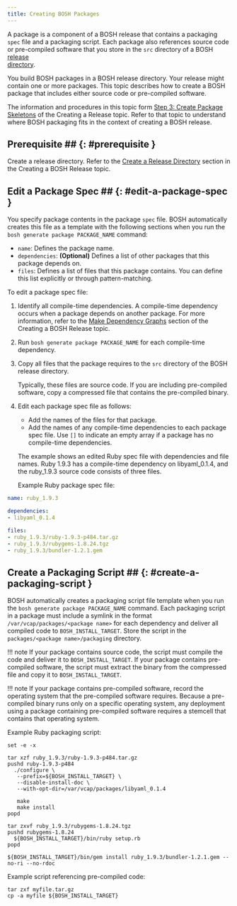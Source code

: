 ```yaml
---
title: Creating BOSH Packages
---
```


A package is a component of a BOSH release that contains a packaging `spec` file and a packaging script.
Each package also references source code or pre-compiled software that you store in the `src` directory of a BOSH [release  
directory](./create-release.html).

You build BOSH packages in a BOSH release directory. Your release might contain one or more packages.
This topic describes how to create a BOSH package that includes either source code or pre-compiled software.

The information and procedures in this topic form [Step 3: Create Package Skeletons](./create-release.html#pkg-skeletons) of the Creating a Release topic. Refer to that topic to understand where BOSH packaging fits in the context of creating a BOSH release.

## Prerequisite ## {: #prerequisite }

Create a release directory. Refer to the [Create a Release Directory](./create-release.html#release-dir) section in the Creating
a BOSH Release topic.

## Edit a Package Spec ## {: #edit-a-package-spec }

You specify package contents in the package `spec` file. BOSH automatically creates this file as a template with the following
sections when you run the `bosh generate package PACKAGE_NAME` command:

 * `name`: Defines the package name.
 * `dependencies`: **(Optional)** Defines a list of other packages that this package depends on.
 * `files`: Defines a list of files that this package contains. You can define this list explicitly or through pattern-matching.  

To edit a package spec file:

1. Identify all compile-time dependencies.
    A compile-time dependency occurs when a package depends on another package.
	For more information, refer to the [Make  Dependency Graphs](./create-release.html#graph) section of the Creating a BOSH
Release topic.
1. Run `bosh generate package PACKAGE_NAME` for each compile-time dependency.
1. Copy all files that the package requires to the `src` directory of the BOSH release directory.

    Typically, these files are source code. If you are including pre-compiled software, copy a compressed file that contains the
pre-compiled binary.

1. Edit each package spec file as follows:
    * Add the names of the files for that package.
    * Add the names of any compile-time dependencies to each package spec file. Use `[]` to indicate an empty array if a package
has no compile-time dependencies.

    The example shows an edited Ruby spec file with dependencies and file names.
    Ruby 1.9.3 has a compile-time dependency on libyaml\_0.1.4, and the ruby\_1.9.3 source code consists of three files.


    Example Ruby package spec file:

```yaml
name: ruby_1.9.3

dependencies:
- libyaml_0.1.4

files:
- ruby_1.9.3/ruby-1.9.3-p484.tar.gz
- ruby_1.9.3/rubygems-1.8.24.tgz
- ruby_1.9.3/bundler-1.2.1.gem
```


## Create a Packaging Script ## {: #create-a-packaging-script }

BOSH automatically creates a packaging script file template when you run the `bosh generate package PACKAGE_NAME` command. Each
packaging script in a package must include a symlink in the format `/var/vcap/packages/<package name>` for each dependency and
deliver all compiled code to `BOSH_INSTALL_TARGET`. Store the script in the `packages/<package name>/packaging` directory.

!!! note
    If your package contains source code, the script must compile the code and deliver it to `BOSH_INSTALL_TARGET`. If your package contains pre-compiled software, the script must extract the binary from the compressed file and copy it to `BOSH_INSTALL_TARGET`.

!!! note
    If your package contains pre-compiled software, record the operating system that the pre-compiled software requires. Because a pre-compiled binary runs only on a specific operating system, any deployment using a package containing pre-compiled software requires a stemcell that contains that operating system.

Example Ruby packaging script:

```shell
set -e -x

tar xzf ruby_1.9.3/ruby-1.9.3-p484.tar.gz
pushd ruby-1.9.3-p484
  ./configure \
   --prefix=${BOSH_INSTALL_TARGET} \
   --disable-install-doc \
   --with-opt-dir=/var/vcap/packages/libyaml_0.1.4

   make
   make install
popd

tar zxvf ruby_1.9.3/rubygems-1.8.24.tgz
pushd rubygems-1.8.24
  ${BOSH_INSTALL_TARGET}/bin/ruby setup.rb
popd

${BOSH_INSTALL_TARGET}/bin/gem install ruby_1.9.3/bundler-1.2.1.gem --no-ri --no-rdoc
```

Example script referencing pre-compiled code:

```shell
tar zxf myfile.tar.gz
cp -a myfile ${BOSH_INSTALL_TARGET}
```
